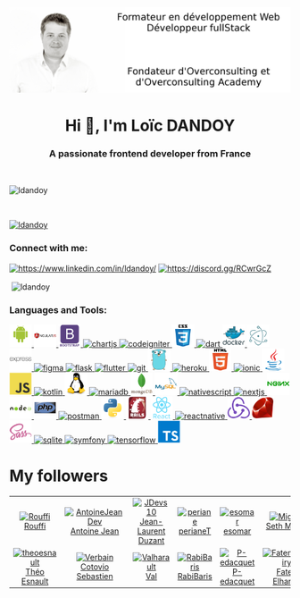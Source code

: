 ![Banner](https://github.com/ldandoy/ldandoy/blob/main/img/ban_github.png)  

<h1 align="center">Hi 👋, I'm Loïc DANDOY</h1>
<h3 align="center">A passionate frontend developer from France</h3>
<br />
<p align="left"> <img src="https://komarev.com/ghpvc/?username=ldandoy&label=Profile%20views&color=0e75b6&style=flat" alt="ldandoy" /> </p>
<br />
<p align="left"> <a href="https://github.com/ryo-ma/github-profile-trophy"><img src="https://github-profile-trophy.vercel.app/?username=ldandoy" alt="ldandoy" /></a> </p>

<h3 align="left">Connect with me:</h3>
<p align="left">
<a href="https://linkedin.com/in/https://www.linkedin.com/in/ldandoy/" target="blank"><img align="center" src="https://image.flaticon.com/icons/png/512/174/174857.png" alt="https://www.linkedin.com/in/ldandoy/" height="30" width="40" /></a>
<a href="https://discord.gg/https://discord.gg/RCwrGcZ" target="blank"><img align="center" src="https://upload.wikimedia.org/wikipedia/fr/thumb/0/05/Discord.svg/1200px-Discord.svg.png" alt="https://discord.gg/RCwrGcZ" height="30" width="40" /></a>
</p>

<p>&nbsp;<img align="center" src="https://github-readme-stats.vercel.app/api?username=ldandoy&show_icons=true&locale=en" alt="ldandoy" /></p>

<h3 align="left">Languages and Tools:</h3>
<p align="left"> <a href="https://developer.android.com" target="_blank"> <img src="https://raw.githubusercontent.com/devicons/devicon/master/icons/android/android-original-wordmark.svg" alt="android" width="40" height="40"/> </a> <a href="https://angular.io" target="_blank"> <img src="https://raw.githubusercontent.com/devicons/devicon/master/icons/angularjs/angularjs-original-wordmark.svg" alt="angularjs" width="40" height="40"/> </a> <a href="https://getbootstrap.com" target="_blank"> <img src="https://raw.githubusercontent.com/devicons/devicon/master/icons/bootstrap/bootstrap-plain-wordmark.svg" alt="bootstrap" width="40" height="40"/> </a> <a href="https://www.chartjs.org" target="_blank"> <img src="https://www.chartjs.org/media/logo-title.svg" alt="chartjs" width="40" height="40"/> </a> <a href="https://codeigniter.com" target="_blank"> <img src="https://cdn.worldvectorlogo.com/logos/codeigniter.svg" alt="codeigniter" width="40" height="40"/> </a> <a href="https://www.w3schools.com/css/" target="_blank"> <img src="https://raw.githubusercontent.com/devicons/devicon/master/icons/css3/css3-original-wordmark.svg" alt="css3" width="40" height="40"/> </a> <a href="https://dart.dev" target="_blank"> <img src="https://www.vectorlogo.zone/logos/dartlang/dartlang-icon.svg" alt="dart" width="40" height="40"/> </a> <a href="https://www.docker.com/" target="_blank"> <img src="https://raw.githubusercontent.com/devicons/devicon/master/icons/docker/docker-original-wordmark.svg" alt="docker" width="40" height="40"/> </a> <a href="https://www.electronjs.org" target="_blank"> <img src="https://raw.githubusercontent.com/devicons/devicon/master/icons/electron/electron-original.svg" alt="electron" width="40" height="40"/> </a> <a href="https://expressjs.com" target="_blank"> <img src="https://raw.githubusercontent.com/devicons/devicon/master/icons/express/express-original-wordmark.svg" alt="express" width="40" height="40"/> </a> <a href="https://www.figma.com/" target="_blank"> <img src="https://www.vectorlogo.zone/logos/figma/figma-icon.svg" alt="figma" width="40" height="40"/> </a> <a href="https://flask.palletsprojects.com/" target="_blank"> <img src="https://www.vectorlogo.zone/logos/pocoo_flask/pocoo_flask-icon.svg" alt="flask" width="40" height="40"/> </a> <a href="https://flutter.dev" target="_blank"> <img src="https://www.vectorlogo.zone/logos/flutterio/flutterio-icon.svg" alt="flutter" width="40" height="40"/> </a> <a href="https://git-scm.com/" target="_blank"> <img src="https://www.vectorlogo.zone/logos/git-scm/git-scm-icon.svg" alt="git" width="40" height="40"/> </a> <a href="https://golang.org" target="_blank"> <img src="https://raw.githubusercontent.com/devicons/devicon/master/icons/go/go-original.svg" alt="go" width="40" height="40"/> </a> <a href="https://heroku.com" target="_blank"> <img src="https://www.vectorlogo.zone/logos/heroku/heroku-icon.svg" alt="heroku" width="40" height="40"/> </a> <a href="https://www.w3.org/html/" target="_blank"> <img src="https://raw.githubusercontent.com/devicons/devicon/master/icons/html5/html5-original-wordmark.svg" alt="html5" width="40" height="40"/> </a> <a href="https://ionicframework.com" target="_blank"> <img src="https://upload.wikimedia.org/wikipedia/commons/d/d1/Ionic_Logo.svg" alt="ionic" width="40" height="40"/> </a> <a href="https://www.java.com" target="_blank"> <img src="https://raw.githubusercontent.com/devicons/devicon/master/icons/java/java-original.svg" alt="java" width="40" height="40"/> </a> <a href="https://developer.mozilla.org/en-US/docs/Web/JavaScript" target="_blank"> <img src="https://raw.githubusercontent.com/devicons/devicon/master/icons/javascript/javascript-original.svg" alt="javascript" width="40" height="40"/> </a> <a href="https://kotlinlang.org" target="_blank"> <img src="https://www.vectorlogo.zone/logos/kotlinlang/kotlinlang-icon.svg" alt="kotlin" width="40" height="40"/> </a> <a href="https://www.linux.org/" target="_blank"> <img src="https://raw.githubusercontent.com/devicons/devicon/master/icons/linux/linux-original.svg" alt="linux" width="40" height="40"/> </a> <a href="https://mariadb.org/" target="_blank"> <img src="https://www.vectorlogo.zone/logos/mariadb/mariadb-icon.svg" alt="mariadb" width="40" height="40"/> </a> <a href="https://www.mongodb.com/" target="_blank"> <img src="https://raw.githubusercontent.com/devicons/devicon/master/icons/mongodb/mongodb-original-wordmark.svg" alt="mongodb" width="40" height="40"/> </a> <a href="https://www.mysql.com/" target="_blank"> <img src="https://raw.githubusercontent.com/devicons/devicon/master/icons/mysql/mysql-original-wordmark.svg" alt="mysql" width="40" height="40"/> </a> <a href="https://nativescript.org/" target="_blank"> <img src="https://raw.githubusercontent.com/detain/svg-logos/780f25886640cef088af994181646db2f6b1a3f8/svg/nativescript.svg" alt="nativescript" width="40" height="40"/> </a> <a href="https://nextjs.org/" target="_blank"> <img src="https://cdn.worldvectorlogo.com/logos/nextjs-3.svg" alt="nextjs" width="40" height="40"/> </a> <a href="https://www.nginx.com" target="_blank"> <img src="https://raw.githubusercontent.com/devicons/devicon/master/icons/nginx/nginx-original.svg" alt="nginx" width="40" height="40"/> </a> <a href="https://nodejs.org" target="_blank"> <img src="https://raw.githubusercontent.com/devicons/devicon/master/icons/nodejs/nodejs-original-wordmark.svg" alt="nodejs" width="40" height="40"/> </a> <a href="https://www.php.net" target="_blank"> <img src="https://raw.githubusercontent.com/devicons/devicon/master/icons/php/php-original.svg" alt="php" width="40" height="40"/> </a> <a href="https://postman.com" target="_blank"> <img src="https://www.vectorlogo.zone/logos/getpostman/getpostman-icon.svg" alt="postman" width="40" height="40"/> </a> <a href="https://www.python.org" target="_blank"> <img src="https://raw.githubusercontent.com/devicons/devicon/master/icons/python/python-original.svg" alt="python" width="40" height="40"/> </a> <a href="https://rubyonrails.org" target="_blank"> <img src="https://raw.githubusercontent.com/devicons/devicon/master/icons/rails/rails-original-wordmark.svg" alt="rails" width="40" height="40"/> </a> <a href="https://reactjs.org/" target="_blank"> <img src="https://raw.githubusercontent.com/devicons/devicon/master/icons/react/react-original-wordmark.svg" alt="react" width="40" height="40"/> </a> <a href="https://reactnative.dev/" target="_blank"> <img src="https://reactnative.dev/img/header_logo.svg" alt="reactnative" width="40" height="40"/> </a> <a href="https://redux.js.org" target="_blank"> <img src="https://raw.githubusercontent.com/devicons/devicon/master/icons/redux/redux-original.svg" alt="redux" width="40" height="40"/> </a> <a href="https://www.ruby-lang.org/en/" target="_blank"> <img src="https://raw.githubusercontent.com/devicons/devicon/master/icons/ruby/ruby-original.svg" alt="ruby" width="40" height="40"/> </a> <a href="https://sass-lang.com" target="_blank"> <img src="https://raw.githubusercontent.com/devicons/devicon/master/icons/sass/sass-original.svg" alt="sass" width="40" height="40"/> </a> <a href="https://www.sqlite.org/" target="_blank"> <img src="https://www.vectorlogo.zone/logos/sqlite/sqlite-icon.svg" alt="sqlite" width="40" height="40"/> </a> <a href="https://symfony.com" target="_blank"> <img src="https://symfony.com/logos/symfony_black_03.svg" alt="symfony" width="40" height="40"/> </a> <a href="https://www.tensorflow.org" target="_blank"> <img src="https://www.vectorlogo.zone/logos/tensorflow/tensorflow-icon.svg" alt="tensorflow" width="40" height="40"/> </a> <a href="https://www.typescriptlang.org/" target="_blank"> <img src="https://raw.githubusercontent.com/devicons/devicon/master/icons/typescript/typescript-original.svg" alt="typescript" width="40" height="40"/> </a> </p>

# My followers  
<!--START_SECTION:top-followers-->
<table>
  <tr>
    <td align="center">  
      <a href="https://github.com/Rouffi">  
        <img src="https://avatars2.githubusercontent.com/u/997354" width="100px;" alt="Rouffi"/>  
      </a>  
      <br />  
      <a href="https://github.com/Rouffi">Rouffi</a>  
    </td>  
    <td align="center">  
      <a href="https://github.com/AntoineJeanDev">  
        <img src="https://avatars2.githubusercontent.com/u/15869562" width="100px;" alt="AntoineJeanDev"/>  
      </a>  
      <br />  
      <a href="https://github.com/AntoineJeanDev">Antoine Jean</a>  
    </td>  
    <td align="center">  
      <a href="https://github.com/JDevs10">  
        <img src="https://avatars2.githubusercontent.com/u/38575954" width="100px;" alt="JDevs10"/>  
      </a>  
      <br />  
      <a href="https://github.com/JDevs10">Jean-Laurent Duzant</a>  
    </td>  
    <td align="center">  
      <a href="https://github.com/periane">  
        <img src="https://avatars2.githubusercontent.com/u/43749891" width="100px;" alt="periane"/>  
      </a>  
      <br />  
      <a href="https://github.com/periane">perianeT</a>  
    </td>  
    <td align="center">  
      <a href="https://github.com/esomar">  
        <img src="https://avatars2.githubusercontent.com/u/10389350" width="100px;" alt="esomar"/>  
      </a>  
      <br />  
      <a href="https://github.com/esomar">esomar</a>  
    </td>  
    <td align="center">  
      <a href="https://github.com/Migeth">  
        <img src="https://avatars2.githubusercontent.com/u/43891849" width="100px;" alt="Migeth"/>  
      </a>  
      <br />  
      <a href="https://github.com/Migeth">Seth Migan</a>  
    </td>  
    <td align="center">  
      <a href="https://github.com/Hashiix">  
        <img src="https://avatars2.githubusercontent.com/u/57719916" width="100px;" alt="Hashiix"/>  
      </a>  
      <br />  
      <a href="https://github.com/Hashiix">Hashiix</a>  
    </td>  
  </tr>
  <tr>
    <td align="center">  
      <a href="https://github.com/theoesnault">  
        <img src="https://avatars2.githubusercontent.com/u/45945968" width="100px;" alt="theoesnault"/>  
      </a>  
      <br />  
      <a href="https://github.com/theoesnault">Théo Esnault</a>  
    </td>  
    <td align="center">  
      <a href="https://github.com/Verbain">  
        <img src="https://avatars2.githubusercontent.com/u/26086590" width="100px;" alt="Verbain"/>  
      </a>  
      <br />  
      <a href="https://github.com/Verbain">Cotovio Sebastien</a>  
    </td>  
    <td align="center">  
      <a href="https://github.com/Valharault">  
        <img src="https://avatars2.githubusercontent.com/u/23528017" width="100px;" alt="Valharault"/>  
      </a>  
      <br />  
      <a href="https://github.com/Valharault">Val</a>  
    </td>  
    <td align="center">  
      <a href="https://github.com/RabiBaris">  
        <img src="https://avatars2.githubusercontent.com/u/44058603" width="100px;" alt="RabiBaris"/>  
      </a>  
      <br />  
      <a href="https://github.com/RabiBaris">RabiBaris</a>  
    </td>  
    <td align="center">  
      <a href="https://github.com/P-edacquet">  
        <img src="https://avatars2.githubusercontent.com/u/57719903" width="100px;" alt="P-edacquet"/>  
      </a>  
      <br />  
      <a href="https://github.com/P-edacquet">P-edacquet</a>  
    </td>  
    <td align="center">  
      <a href="https://github.com/FatenElhariry">  
        <img src="https://avatars2.githubusercontent.com/u/28176695" width="100px;" alt="FatenElhariry"/>  
      </a>  
      <br />  
      <a href="https://github.com/FatenElhariry">Faten Elhariry</a>  
    </td>  
    <td align="center">  
      <a href="https://github.com/BawBaw31">  
        <img src="https://avatars2.githubusercontent.com/u/72599313" width="100px;" alt="BawBaw31"/>  
      </a>  
      <br />  
      <a href="https://github.com/BawBaw31">Arthur ISNARD</a>  
    </td>  
  </tr>
</table>
<!--END_SECTION:top-followers--> 